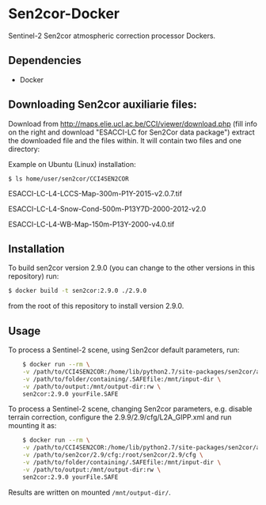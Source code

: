 # Sen2cor-Docker

Sentinel-2 Sen2cor atmospheric correction processor Dockers.

## Dependencies

- Docker


## Downloading Sen2cor auxiliarie files:
  Download from http://maps.elie.ucl.ac.be/CCI/viewer/download.php (fill info on the right and download "ESACCI-LC for Sen2Cor data package")
  extract the downloaded file and the files within. It will contain two files and one directory:

  Example on Ubuntu (Linux) installation:

    $ ls home/user/sen2cor/CCI4SEN2COR

  ESACCI-LC-L4-LCCS-Map-300m-P1Y-2015-v2.0.7.tif

  ESACCI-LC-L4-Snow-Cond-500m-P13Y7D-2000-2012-v2.0

  ESACCI-LC-L4-WB-Map-150m-P13Y-2000-v4.0.tif


## Installation

To build sen2cor version 2.9.0 (you can change to the other versions in this repository) run:

   ```bash
   $ docker build -t sen2cor:2.9.0 ./2.9.0
   ```

   from the root of this repository to install version 2.9.0.

## Usage

To process a Sentinel-2 scene, using Sen2cor default parameters, run:

```bash
    $ docker run --rm \
    -v /path/to/CCI4SEN2COR:/home/lib/python2.7/site-packages/sen2cor/aux_data \
    -v /path/to/folder/containing/.SAFEfile:/mnt/input-dir \
    -v /path/to/output:/mnt/output-dir:rw \
    sen2cor:2.9.0 yourFile.SAFE
```

To process a Sentinel-2 scene, changing Sen2cor parameters, e.g. disable terrain correction, configure the 2.9.9/2.9/cfg/L2A_GIPP.xml and run mounting it as:

```bash
    $ docker run --rm \
    -v /path/to/CCI4SEN2COR:/home/lib/python2.7/site-packages/sen2cor/aux_data \
    -v /path/to/sen2cor/2.9/cfg:/root/sen2cor/2.9/cfg \
    -v /path/to/folder/containing/.SAFEfile:/mnt/input-dir \
    -v /path/to/output:/mnt/output-dir:rw \
    sen2cor:2.9.0 yourFile.SAFE
```

Results are written on mounted `/mnt/output-dir/`.
